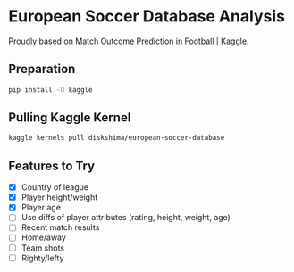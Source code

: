 # European Soccer Database Analysis

Proudly based on [Match Outcome Prediction in Football | Kaggle](https://www.kaggle.com/airback/match-outcome-prediction-in-football).

## Preparation

```bash
pip install -U kaggle
```

## Pulling Kaggle Kernel

```bash
kaggle kernels pull diskshima/european-soccer-database
```

## Features to Try
- [x] Country of league
- [x] Player height/weight
- [x] Player age
- [ ] Use diffs of player attributes (rating, height, weight, age)
- [ ] Recent match results
- [ ] Home/away
- [ ] Team shots
- [ ] Righty/lefty
